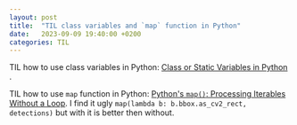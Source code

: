 ```yaml
---
layout: post
title:  "TIL class variables and `map` function in Python"
date:   2023-09-09 19:40:00 +0200
categories: TIL
---
```

TIL how to use class variables in Python: [Class or Static Variables in Python](https://www.geeksforgeeks.org/g-fact-34-class-or-static-variables-in-python/) .

TIL how to use `map` function in Python: [Python's `map()`: Processing Iterables Without a Loop](https://realpython.com/python-map-function/). I find it ugly `map(lambda b: b.bbox.as_cv2_rect, detections)` but with it is better then without.
